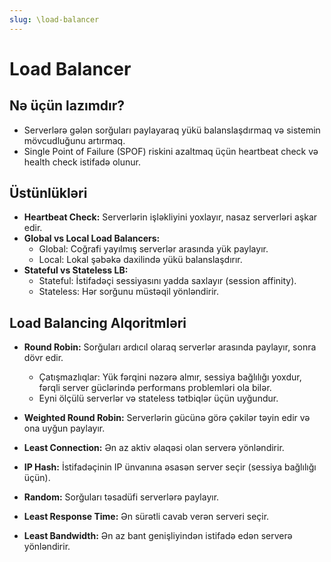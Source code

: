 ```yaml
---
slug: \load-balancer
---
```


# Load Balancer

## Nə üçün lazımdır?

- Serverlərə gələn sorğuları paylayaraq yükü balanslaşdırmaq və sistemin mövcudluğunu artırmaq.
- Single Point of Failure (SPOF) riskini azaltmaq üçün heartbeat check və health check istifadə olunur.

## Üstünlükləri

- **Heartbeat Check:** Serverlərin işləkliyini yoxlayır, nasaz serverləri aşkar edir.
- **Global vs Local Load Balancers:**
  - Global: Coğrafi yayılmış serverlər arasında yük paylayır.
  - Local: Lokal şəbəkə daxilində yükü balanslaşdırır.
- **Stateful vs Stateless LB:**
  - Stateful: İstifadəçi sessiyasını yadda saxlayır (session affinity).
  - Stateless: Hər sorğunu müstəqil yönləndirir.

## Load Balancing Alqoritmləri

- **Round Robin:** Sorğuları ardıcıl olaraq serverlər arasında paylayır, sonra dövr edir.
  - Çatışmazlıqlar: Yük fərqini nəzərə almır, sessiya bağlılığı yoxdur, fərqli server güclərində performans problemləri ola bilər.
  - Eyni ölçülü serverlər və stateless tətbiqlər üçün uyğundur.

- **Weighted Round Robin:** Serverlərin gücünə görə çəkilər təyin edir və ona uyğun paylayır.
- **Least Connection:** Ən az aktiv əlaqəsi olan serverə yönləndirir.
- **IP Hash:** İstifadəçinin IP ünvanına əsasən server seçir (sessiya bağlılığı üçün).
- **Random:** Sorğuları təsadüfi serverlərə paylayır.
- **Least Response Time:** Ən sürətli cavab verən serveri seçir.
- **Least Bandwidth:** Ən az bant genişliyindən istifadə edən serverə yönləndirir.
